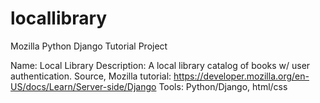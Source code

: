 # locallibrary
Mozilla Python Django Tutorial Project

Name: Local Library
Description: A local library catalog of books w/ user authentication. Source, Mozilla tutorial: https://developer.mozilla.org/en-US/docs/Learn/Server-side/Django
Tools: Python/Django, html/css
